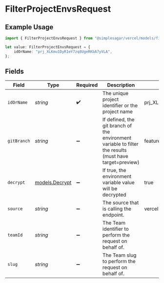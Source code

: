 # FilterProjectEnvsRequest

## Example Usage

```typescript
import { FilterProjectEnvsRequest } from "@simplesagar/vercel/models/filterprojectenvsop.js";

let value: FilterProjectEnvsRequest = {
    idOrName: "prj_XLKmu1DyR1eY7zq8UgeRKbA7yVLA",
};
```

## Fields

| Field                                                                                                   | Type                                                                                                    | Required                                                                                                | Description                                                                                             | Example                                                                                                 |
| ------------------------------------------------------------------------------------------------------- | ------------------------------------------------------------------------------------------------------- | ------------------------------------------------------------------------------------------------------- | ------------------------------------------------------------------------------------------------------- | ------------------------------------------------------------------------------------------------------- |
| `idOrName`                                                                                              | *string*                                                                                                | :heavy_check_mark:                                                                                      | The unique project identifier or the project name                                                       | prj_XLKmu1DyR1eY7zq8UgeRKbA7yVLA                                                                        |
| `gitBranch`                                                                                             | *string*                                                                                                | :heavy_minus_sign:                                                                                      | If defined, the git branch of the environment variable to filter the results (must have target=preview) | feature-1                                                                                               |
| `decrypt`                                                                                               | [models.Decrypt](../models/decrypt.md)                                                                  | :heavy_minus_sign:                                                                                      | If true, the environment variable value will be decrypted                                               | true                                                                                                    |
| `source`                                                                                                | *string*                                                                                                | :heavy_minus_sign:                                                                                      | The source that is calling the endpoint.                                                                | vercel-cli:pull                                                                                         |
| `teamId`                                                                                                | *string*                                                                                                | :heavy_minus_sign:                                                                                      | The Team identifier to perform the request on behalf of.                                                |                                                                                                         |
| `slug`                                                                                                  | *string*                                                                                                | :heavy_minus_sign:                                                                                      | The Team slug to perform the request on behalf of.                                                      |                                                                                                         |